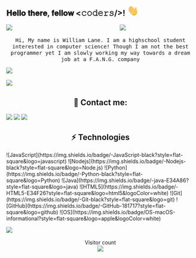 <h2> 𝐇𝐞𝐥𝐥𝐨 𝐭𝐡𝐞𝐫𝐞, 𝐟𝐞𝐥𝐥𝐨𝐰 <𝚌𝚘𝚍𝚎𝚛𝚜/>! <img src="https://raw.githubusercontent.com/ABSphreak/ABSphreak/master/gifs/Hi.gif" width="30px"></h2>
<img align='right' src='https://user-images.githubusercontent.com/5713670/87202985-820dcb80-c2b6-11ea-9f56-7ec461c497c3.gif' width='200"'>

<p align="left"><img width=50% src="https://wompampsupport.azureedge.net/fetchimage?siteId=7575&v=2&jpgQuality=100&width=700&url=https%3A%2F%2Fi.kym-cdn.com%2Fentries%2Ficons%2Ffacebook%2F000%2F021%2F807%2Fig9OoyenpxqdCQyABmOQBZDI0duHk2QZZmWg2Hxd4ro.jpg"></p>


<p align="center"> <samp>Hi, My name is William Lane. I am a highschool student interested in computer science! Though I am not the best programmer yet I am slowly working my way towards a dream job at a F.A.N.G. company</samp> 

<a align="center" href="Gt"><img src="https://github-readme-stats.vercel.app/api?username=willdoescode&show_icons=true&hide_border=false&line_height=20&title_color=f69673&icon_color=1b93c9&show_owner=true"></a>
  
<a align="center" href="top langs"><img src="https://github-readme-stats.vercel.app/api/top-langs/?username=aemmadi&hide=TeX&layout=compact"></a>
<br/>
<h2 align="center">📣 Contact me: </h2>
<a align="left" href="https://instagram.com/willdoescode"><img src="https://img.shields.io/badge/instagram-E4405F.svg?style=for-the-badge&logo=instagram&logoColor=white"/></a>
<a align="center" href="https://twitter.com/willdoescode"><img src="https://img.shields.io/badge/twitter-1DA1F2.svg?style=for-the-badge&logo=twitter&logoColor=white"/></a>
<a align="right" href="mailto:williamlane923@gmail.com"><img src="https://img.shields.io/badge/-williamlane923@gmail.com-c14438?style=flat-square&logo=Gmail&logoColor=white&link=mailto:williamlane923@gmail.com"/></a>

<h2 align="center">⚡️ Technologies</h2>
![JavaScript](https://img.shields.io/badge/-JavaScript-black?style=flat-square&logo=javascript)
![Nodejs](https://img.shields.io/badge/-Nodejs-black?style=flat-square&logo=Node.js)
![Python](https://img.shields.io/badge/-Python-black?style=flat-square&logo=Python)
![Java](https://img.shields.io/badge/-java-E34A86?style=flat-square&logo=java)
![HTML5](https://img.shields.io/badge/-HTML5-E34F26?style=flat-square&logo=html5&logoColor=white)
![Git](https://img.shields.io/badge/-Git-black?style=flat-square&logo=git)
![GitHub](https://img.shields.io/badge/-GitHub-181717?style=flat-square&logo=github)
![OS](https://img.shields.io/badge/OS-macOS-informational?style=flat-square&logo=apple&logoColor=white)
<br/>

<a align="center" href="me"><img src="https://raw.githubusercontent.com/willdoescode/willdoescode/master/willdoescode.JPG"></a>

<p align="center"> 
  Visitor count<br>
  <img src="https://profile-counter.glitch.me/willdoescode/count.svg" />
</p>
